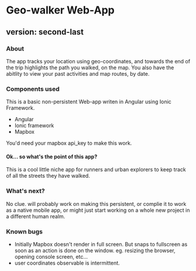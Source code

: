 # Geo-walker Web-App
**version: second-last**
---
### About
The app tracks your location using geo-coordinates, and towards the end of the trip highlights the path you walked, on the map. You also have the abitlity to view your past activities and map routes, by date. 

### Components used
This is a basic non-persistent Web-app writen in Angular using Ionic Framework.
* Angular
* Ionic framework
* Mapbox 

You'd need your mapbox api_key to make this work.

#### Ok... so what's the point of this app?
This is a cool little niche app for runners and urban explorers to keep track of all the streets they have walked.


### What's next?
No clue. will probably work on making this persistent, or complie it to work as a native mobile app, 
or might just start working on a whole new project in a different human realm.

### Known bugs
* Initially Mapbox doesn't render in full screen. But snaps to fullscreen as soon as an action is done on the window. eg. resizing the browser, opening console screen, etc...
* user coordinates observable is intermittent.
